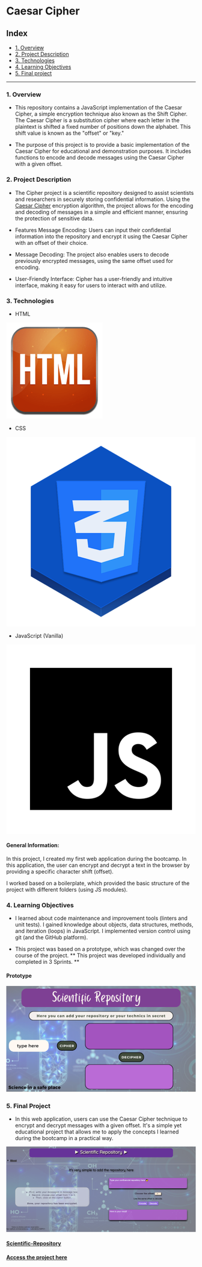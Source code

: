 # Caesar Cipher

## Index

* [1. Overview](#1-Overview)
* [2. Project Description](#2-Project_Description)
* [3. Technologies](#3-Technologies)
* [4. Learning Objectives](#4-Learning-Objectives)
* [5. Final project](Link-to-final-project)
***

### 1. Overview

- This repository contains a JavaScript implementation of the Caesar Cipher, a simple encryption technique also known as the Shift Cipher. The Caesar Cipher is a substitution cipher where each letter in the plaintext is shifted a fixed number of positions down the alphabet. This shift value is known as the "offset" or "key."

- The purpose of this project is to provide a basic implementation of the Caesar Cipher for educational and demonstration purposes. It includes functions to encode and decode messages using the Caesar Cipher with a given offset.

### 2. Project Description
- The Cipher project is a scientific repository designed to assist scientists and researchers in securely storing confidential information. Using the [Caesar Cipher](https://en.wikipedia.org/wiki/Caesar_cipher) encryption algorithm, the project allows for the encoding and decoding of messages in a simple and efficient manner, ensuring the protection of sensitive data.

* Features
Message Encoding: Users can input their confidential information into the repository and encrypt it using the Caesar Cipher with an offset of their choice.

* Message Decoding: The project also enables users to decode previously encrypted messages, using the same offset used for encoding.

* User-Friendly Interface: Cipher has a user-friendly and intuitive interface, making it easy for users to interact with and utilize.

### 3. Technologies
- HTML

![HTML Logo](src\images\html.png)

- CSS

![HTML Logo](src\images\css.png)

- JavaScript (Vanilla)

![HTML Logo](src\images\javacript.png)


####       General Information: 

 In this project, I created my first web application during the bootcamp. In this application, the user can encrypt and decrypt a text in the browser by providing a specific character shift (offset).

I worked based on a boilerplate, which provided the basic structure of the project with different folders (using JS modules).

### 4. Learning Objectives

- I learned about code maintenance and improvement tools (linters and unit tests).
I gained knowledge about objects, data structures, methods, and iteration (loops) in JavaScript.
I implemented version control using git (and the GitHub platform).

- This project was based on a prototype, which was changed over the course of the project. ** This project was developed individually and completed in 3 Sprints. **
#### Prototype

![Prototype](/src/images/prototype_cipher.png)

### 5. Final Project

- In this web application, users can use the Caesar Cipher technique to encrypt and decrypt messages with a given offset. It's a simple yet educational project that allows me to apply the concepts I learned during the bootcamp in a practical way.


![Scientific Repository ](/src/images/final_project.png)


#### [Scientific-Repository](https://tamarataraujo.github.io/SAP011-cipher/)

#### [Access the project here](https://github.com/tamarataraujo/SAP011-cipher)


